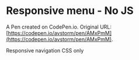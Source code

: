 # Responsive menu - No JS

A Pen created on CodePen.io. Original URL: [https://codepen.io/avstorm/pen/AMxPmM](https://codepen.io/avstorm/pen/AMxPmM).

Responsive navigation CSS only